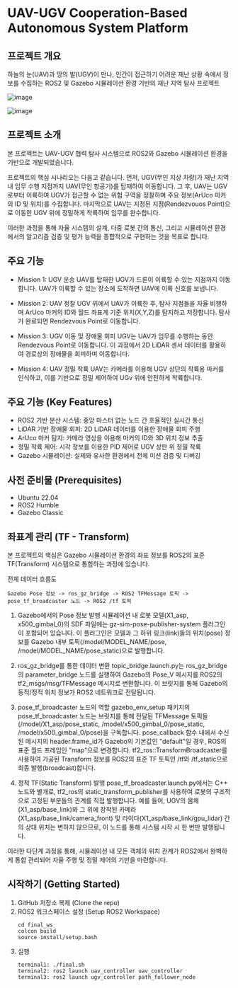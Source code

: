 # UAV-UGV Cooperation-Based Autonomous System Platform



## 프로젝트 개요
하늘의 눈(UAV)과 땅의 발(UGV)이 만나, 인간이 접근하기 어려운 재난 상황 속에서 정보를 수집하는 ROS2 및 Gazebo 시뮬레이션 환경 기반의 재난 지역 탐사 프로젝트

![image](https://github.com/user-attachments/assets/05c0f056-8759-4bab-bb83-4b3c6ba25cf8)

![image](https://github.com/user-attachments/assets/2a240d2c-8fde-43d9-b4c3-d03a5f92eac3)



## 프로젝트 소개
본 프로젝트는 UAV-UGV 협력 탐사 시스템으로 ROS2와 Gazebo 시뮬레이션 환경을 기반으로 개발되었습니다.

프로젝트의 핵심 시나리오는 다음고 같습니다. 먼저, UGV(무인 지상 차량)가 재난 지역 내 임무 수행 지점까지 UAV(무인 항공기)를 탑재하여 이동합니다. 그 후, UAV는 UGV로부터 이륙하여 UGV가 접근할 수 없는 위험 구역을 정찰하며 주요 정보(ArUco 마커의 ID 및 위치)를 수집합니다. 마지막으로 UAV는 지정된 지점(Rendezvouos Point)으로 이동한 UGV 위에 정밀하게 착륙하여 임무를 완수합니다.

이러한 과정을 통해 자율 시스템의 설계, 다중 로봇 간의 통신, 그리고 시뮬레이션 환경에서의 알고리즘 검증 및 평가 능력을 종합적으로 구현하는 것을 목표로 합니다.



## 주요 기능
- Mission 1: UGV 운송
  UAV를 탑재한 UGV가 드론이 이륙할 수 있는 지점까지 이동합니다. UAV가 이륙할 수 있는 장소에 도착하면 UAV에 이륙 신호를 보냅니다.

- Mission 2: UAV 정찰
  UGV 위에서 UAV가 이륙한 후, 탐사 지점들을 자율 비행하며 ArUco 마커의 ID와 월드 좌표계 기준 위치(X,Y,Z)를 탐지하고 저장합니다. 탐사가 완료되면 Rendezvous Point로 이동합니다.

- Mission 3: UGV 이동 및 장애물 회피
  UGV는 UAV가 임무를 수행하는 동안 Rendezvous Point로 이동합니다. 이 과정에서 2D LiDAR 센서 데이터를 활용하여 경로상의 장애물을 회피하며 이동합니다.

- Mission 4: UAV 정밀 착륙
  UAV는 카메라를 이용해 UGV 상단의 착륙용 마커를 인식하고, 이를 기반으로 정밀 제어하여 UGv 위에 안전하게 착륙합니다.



## 주요 기능 (Key Features)
- ROS2 기반 분산 시스템: 중앙 마스터 없는 노드 간 호율적인 실시간 통신
- LiDAR 기반 장애물 회피: 2D LiDAR 데이터를 이용한 장애물 회피 주행
- ArUco 마커 탐지: 카메라 영상을 이용해 마커의 ID와 3D 위치 정보 추출
- 정밀 착륙 제어: 시각 정보를 이용한 PID 제어로 UGV 상판 위 정밀 착륙
- Gazebo 시뮬레이션: 실제와 유사한 환경에서 전체 미션 검증 및 디버깅



## 사전 준비물 (Prerequisites)
- Ubuntu 22.04
- ROS2 Humble
- Gazebo Classic



## 좌표계 관리 (TF - Transform)
본 프로젝트의 핵심은 Gazebo 시뮬레이션 환경의 좌표 정보를 ROS2의 표준 TF(Transform) 시스템으로 통합하는 과정에 있습니다.

전체 데이터 흐름도
```
Gazebo Pose 정보 -> ros_gz_bridge -> ROS2 TFMessage 토픽 -> pose_tf_broadcaster 노드 -> ROS2 /tf 토픽
```

1. Gazebo에서의 Pose 정보 발행
시뮬레이션 내 로봇 모델(X1_asp, x500_gimbal_0)의 SDF 파일에는 gz-sim-pose-publisher-system 플러그인이 포함되어 있습니다.
이 플러그인은 모델과 그 하위 링크(link)들의 위치(pose) 정보를 Gazebo 내부 토픽(/model/MODEL_NAME/pose, /model/MODEL_NAME/pose_static)으로 발행합니다.

2. ros_gz_bridge를 통한 데이터 변환
topic_bridge.launch.py는 ros_gz_bridge의 parameter_bridge 노드를 실행하여 Gazebo의 Pose_V 메시지를 ROS2의 tf2_msgs/msg/TFMessage 메시지로 변환합니다.
이 브릿지를 통해 Gazebo의 동적/정적 위치 정보가 ROS2 네트워크로 전달됩니다.

3. pose_tf_broadcaster 노드의 역할
gazebo_env_setup 패키지의 pose_tf_broadcaster 노드는 브릿지를 통해 전달된 TFMessage 토픽들(/model/X1_asp/pose_static, /model/x500_gimbal_0/pose_static, /model/x500_gimbal_0/pose)을 구독합니다.
pose_callback 함수 내에서 수신된 메시지의 header.frame_id가 Gazebo의 기본값인 "default"일 경우, ROS의 표준 월드 프레임인 "map"으로 변경합니다.
tf2_ros::TransformBroadcaster를 사용하여 가공된 Transform 정보를 ROS2의 표준 TF 토픽인 /tf와 /tf_static으로 최종 발행(broadcast)합니다.

4. 정적 TF(Static Transform) 발행
pose_tf_broadcaster.launch.py에서는 C++ 노드와 별개로, tf2_ros의 static_transform_publisher를 사용하여 로봇의 구조적으로 고정된 부분들의 관계를 직접 발행합니다.
예를 들어, UGV의 몸체(X1_asp/base_link)와 그 위에 장착된 카메라(X1_asp/base_link/camera_front) 및 라이다(X1_asp/base_link/gpu_lidar) 간의 상대 위치는 변하지 않으므로, 이 노드를 통해 시스템 시작 시 한 번만 발행됩니다.


이러한 다단계 과정을 통해, 시뮬레이션 내 모든 객체의 위치 관계가 ROS2에서 완벽하게 통합 관리되어 자율 주행 및 정밀 제어의 기반을 마련합니다.


## 시작하기 (Getting Started)
1. GitHub 저장소 복제 (Clone the repo)
2. ROS2 워크스페이스 설정 (Setup ROS2 Workspace)
   ```
   cd final_ws
   colcon build
   source install/setup.bash
   ```
3. 실행
   ```
   terminal1: ./final.sh
   terminal2: ros2 launch uav_controller uav_controller
   terminal3: ros2 launch ugv_controller path_follower_node
   ```
